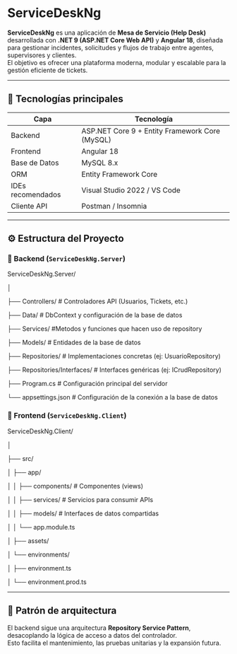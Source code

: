 # ServiceDeskNg

**ServiceDeskNg** es una aplicación de **Mesa de Servicio (Help Desk)** desarrollada con **.NET 9 (ASP.NET Core Web API)** y **Angular 18**, diseñada para gestionar incidentes, solicitudes y flujos de trabajo entre agentes, supervisores y clientes.  
El objetivo es ofrecer una plataforma moderna, modular y escalable para la gestión eficiente de tickets.

---

## 🚀 Tecnologías principales

| Capa | Tecnología |
|------|-------------|
| Backend | ASP.NET Core 9 + Entity Framework Core (MySQL) |
| Frontend | Angular 18 |
| Base de Datos | MySQL 8.x |
| ORM | Entity Framework Core |
| IDEs recomendados | Visual Studio 2022 / VS Code |
| Cliente API | Postman / Insomnia |

---

## ⚙️ Estructura del Proyecto

### 📁 Backend (`ServiceDeskNg.Server`)

ServiceDeskNg.Server/

│

├── Controllers/ # Controladores API (Usuarios, Tickets, etc.)

├── Data/ # DbContext y configuración de la base de datos

├── Services/ #Metodos y funciones que hacen uso de repository

├── Models/ # Entidades de la base de datos

├── Repositories/ # Implementaciones concretas (ej: UsuarioRepository)

├── Repositories/Interfaces/ # Interfaces genéricas (ej: ICrudRepository)

├── Program.cs # Configuración principal del servidor

└── appsettings.json # Configuración de la conexión a la base de datos

### 📁 Frontend (`ServiceDeskNg.Client`)

ServiceDeskNg.Client/

│

├── src/

│ ├── app/

│ │ ├── components/ # Componentes (views)

│ │ ├── services/ # Servicios para consumir APIs

│ │ ├── models/ # Interfaces de datos compartidas

│ │ └── app.module.ts

│ ├── assets/

│ └── environments/

│ ├── environment.ts

│ └── environment.prod.ts


---

## 🧩 Patrón de arquitectura

El backend sigue una arquitectura **Repository Service Pattern**, desacoplando la lógica de acceso a datos del controlador.  
Esto facilita el mantenimiento, las pruebas unitarias y la expansión futura.


